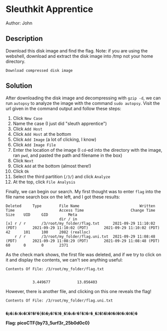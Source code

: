 # Sleuthkit Apprentice
Author: John

## Description
Download this disk image and find the flag. Note: if you are using the webshell, download and extract the disk image into /tmp not your home directory.

    Download compressed disk image

## Solution
After downloading the disk image and decompressing with `gzip -d`, we can
run `autopsy` to analyze the image with the command `sudo autopsy`. Visit
the url given in the command output and follow these steps:
1. Click `New Case`
2. Name the case (I just did "sleuth apprentice")
3. Click `Add Host`
4. Click `Add Host` at the bottom
5. Click `Add Image` (a lot of clicking, I know)
6. Click `Add Image File`
7. Enter the location of the image (I `cd`-ed into the directory with
the image, ran `pwd`, and pasted the path and filename in the box)
8. Click `Next`
9. Click `Add` at the bottom (almost there!)
10. Click `Ok`
11. Select the third partition (`/3/`) and click `Analyze`
12. At the top, click `File Analysis`

Finally, we can begin our search. My first thought was to enter `flag` into the 
file name search box on the left, and I got these results:
```
Deleted     Type  		File Name 				   			Written Time 	   				Access Time		 	  			Change Time 				Size 	UID 	GID 	   	Meta 	  
						dir / in	   	
[x]	r / r	   	/3/root/my_folder/flag.txt	   	2021-09-29 11:10:02 (PDT)	   	2021-09-29 11:10:02 (PDT)	   	2021-09-29 11:10:02 (PDT)	   	42	   	101	   	100	   	2082 (realloc)
	r / r	   	/3/root/my_folder/flag.uni.txt	2021-09-29 11:08:48 (PDT)	   	2021-09-29 11:08:29 (PDT)	   	2021-09-29 11:08:48 (PDT)	   	60	   	0	   	0	   	2371
```

As the check mark shows, the first file was deleted, and if we try to click on it
and display the contents, we can't see anything useful:
```
Contents Of File: /3/root/my_folder/flag.txt


            3.449677            13.056403
```

However, there is another file, and clicking on this one reveals the flag!
```
Contents Of File: /3/root/my_folder/flag.uni.txt


�p�i�c�o�C�T�F�{�b�y�7�3�_�5�u�r�f�3�r�_�2�5�b�0�d�0�c�0�}�
```

**Flag: picoCTF{by73_5urf3r_25b0d0c0}**